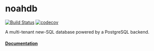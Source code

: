 # noahdb

[![Build Status](https://travis-ci.com/elliotcourant/noahdb.svg?branch=master)](https://travis-ci.com/elliotcourant/noahdb)
[![codecov](https://codecov.io/gh/elliotcourant/noahdb/branch/master/graph/badge.svg)](https://codecov.io/gh/elliotcourant/noahdb)

A multi-tenant new-SQL database powered by a PostgreSQL backend.

#### [Documentation](/docs/README.md)
